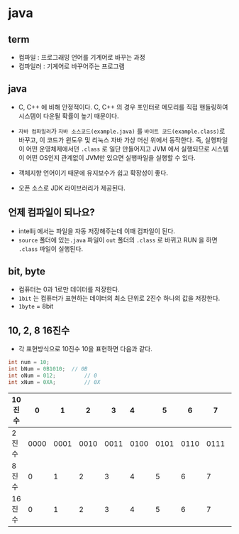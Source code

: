# java

## term

- 컴파일 : 프로그래밍 언어를 기계어로 바꾸는 과정
- 컴파일러 : 기계어로 바꾸어주는 프로그램



## java

- C, C++ 에 비해 안정적이다. C, C++ 의 경우 포인터로 메모리를 직접 핸들링하여 시스템이 다운될 확률이 높기 때문이다.
- `자바 컴파일러`가 `자바 소스코드(example.java)` 를 `바이트 코드(example.class)`로 바꾸고, 이 코드가 윈도우 및 리눅스 자바 가상 머신 위에서 동작한다. 즉, 실행파일이 어떤 운영체제에서던 `.class` 로 일단 만들어지고 JVM 에서 실행되므로 시스템이 어떤 OS인지 관계없이 JVM만 있으면 실행파일을 실행할 수 있다.

- 객체지향 언어이기 때문에 유지보수가 쉽고 확장성이 좋다.
- 오픈 소스로 JDK 라이브러리가 제공된다.



## 언제 컴파일이 되나요?

- intellij 에서는 파일을 자동 저장해주는데 이때 컴파일이 된다.
- `source` 폴더에 있는`.java`  파일이 `out`  폴더의 `.class` 로 바뀌고 RUN 을 하면 `.class` 파일이 실행된다.



## bit, byte

- 컴퓨터는 0과 1로만 데이터를 저장한다.
- `1bit` 는 컴퓨터가 표현하는 데이터의 최소 단위로 2진수 하나의 값을 저장한다.
- `1byte` = 8bit



## 10, 2, 8 16진수

-  각 표현방식으로 10진수 10을 표현하면 다음과 같다.

```java
int num = 10;
int bNum = 0B1010;  // 0B
int oNum = 012; 		// 0
int xNum = 0XA;			// 0X
```

| 10진수 | 0    | 1    | 2    | 3    | 4    | 5    | 6    | 7    | 8    | 9    | 10   | 11   | 12   | 13   | 14   | 15   | 16    |
| ------ | ---- | ---- | ---- | ---- | :--- | ---- | ---- | ---- | ---- | ---- | ---- | ---- | ---- | ---- | ---- | ---- | ----- |
| 2진수  | 0000 | 0001 | 0010 | 0011 | 0100 | 0101 | 0110 | 0111 | 1000 | 1001 | 1010 | 1011 | 1100 | 1101 | 1110 | 1111 | 10000 |
| 8진수  | 0    | 1    | 2    | 3    | 4    | 5    | 6    | 7    | 10   | 11   | 12   | 13   | 14   | 15   | 16   | 17   | 20    |
| 16진수 | 0    | 1    | 2    | 3    | 4    | 5    | 6    | 7    | 8    | 9    | A    | B    | C    | D    | E    | F    | 10 ㅜ |
